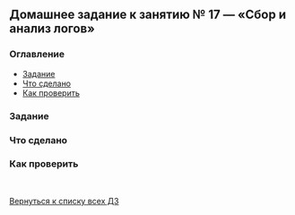 ## Домашнее задание к занятию № 17 — «Сбор и анализ логов»    <!-- omit in toc -->

### Оглавление  <!-- omit in toc -->

- [Задание](#Задание)
- [Что сделано](#Что-сделано)
- [Как проверить](#Как-проверить)

### Задание



### Что сделано



### Как проверить



<br/>

[Вернуться к списку всех ДЗ](../README.md)